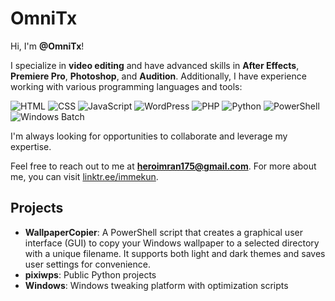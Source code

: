 # OmniTx

Hi, I'm **@OmniTx**!

I specialize in **video editing** and have advanced skills in **After Effects**, **Premiere Pro**, **Photoshop**, and **Audition**. Additionally, I have experience working with various programming languages and tools:

![HTML](https://img.shields.io/badge/-HTML5-E34F26?style=flat&logo=html5&logoColor=white)
![CSS](https://img.shields.io/badge/-CSS3-1572B6?style=flat&logo=css3&logoColor=white)
![JavaScript](https://img.shields.io/badge/-JavaScript-F7DF1E?style=flat&logo=javascript&logoColor=black)
![WordPress](https://img.shields.io/badge/-WordPress-21759B?style=flat&logo=wordpress&logoColor=white)
![PHP](https://img.shields.io/badge/-PHP-777BB4?style=flat&logo=php&logoColor=white)
![Python](https://img.shields.io/badge/-Python-3776AB?style=flat&logo=python&logoColor=white)
![PowerShell](https://img.shields.io/badge/-PowerShell-5391FE?style=flat&logo=powershell&logoColor=white)
![Windows Batch](https://img.shields.io/badge/-Batch-4D4D4D?style=flat&logo=windows&logoColor=white)

I'm always looking for opportunities to collaborate and leverage my expertise.

Feel free to reach out to me at **heroimran175@gmail.com**. For more about me, you can visit [linktr.ee/immekun](https://github.com/OmniTx/).

## Projects
- **WallpaperCopier**: A PowerShell script that creates a graphical user interface (GUI) to copy your Windows wallpaper to a selected directory with a unique filename. It supports both light and dark themes and saves user settings for convenience.
- **pixiwps**: Public Python projects
- **Windows**: Windows tweaking platform with optimization scripts

<!---
OmniTx/OmniTx is a ✨ special ✨ repository because its `README.md` (this file) appears on your GitHub profile.
You can click the Preview link to take a look at your changes.
--->
